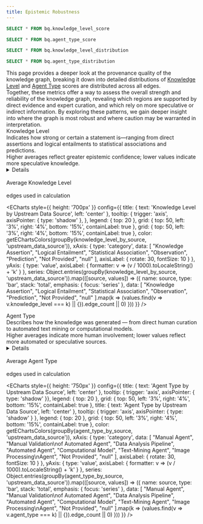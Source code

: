 ```yaml
---
title: Epistemic Robustness
---
```


<script>
  import { sourceColorMap } from '../../_lib/colors';
  
  function groupBy(arr, key) {
    return arr.reduce((acc, item) => {
      const group = item[key];
      acc[group] = acc[group] || [];
      acc[group].push(item);
      return acc;
    }, {});
  }
  
  // Function to get colors for ECharts series
  function getEChartsColors(dataSourceGroups) {
    return Object.keys(dataSourceGroups).map(source => 
      sourceColorMap[source] || "#6b7280"
    );
  }
</script>


```sql knowledge_level_score
SELECT * FROM bq.knowledge_level_score
```

```sql agent_type_score
SELECT * FROM bq.agent_type_score
```

```sql knowledge_level_by_source
SELECT * FROM bq.knowledge_level_distribution
```

```sql agent_type_by_source
SELECT * FROM bq.agent_type_distribution
```
<!-- Explanatory header -->
<div class="text-left text-md max-w-3xl mx-auto mb-6">
  This page provides a deeper look at the provenance quality of the knowledge graph, breaking it down into detailed 
  distributions of 
  <a class="underline text-blue-600" href="https://biolink.github.io/biolink-model/docs/KnowledgeLevel/" target="_blank">Knowledge Level</a> 
  and 
  <a class="underline text-blue-600" href="https://biolink.github.io/biolink-model/docs/AgentType/" target="_blank">Agent Type</a> 
  scores are distributed across all edges. 
</div>
<div class="text-left text-md max-w-3xl mx-auto mb-6">
  Together, these metrics offer a way to assess the overall strength and reliability 
  of the knowledge graph, revealing which regions are supported by direct evidence and expert curation, and which rely on 
  more speculative or indirect information. By exploring these patterns, we gain deeper insight into where the graph is 
  most robust and where caution may be warranted in interpretation.
</div>

<div class="text-left text-lg font-semibold mt-6 mb-2 max-w-3xl mx-auto">
  Knowledge Level
  <div class="text-sm font-normal mt-1 leading-snug">
    Indicates how strong or certain a statement is—ranging from direct assertions and logical entailments 
    to statistical associations and predictions.
  </div>
  <div class="text-sm font-normal mt-1 leading-snug">
    Higher averages reflect greater epistemic confidence; lower values indicate more speculative knowledge.
  </div>
</div>

<Details title="Knowledge Level Definitions">
  <div class="max-w-2xl mx-auto text-sm leading-tight text-gray-600 mt-.5 pl-0 ml-0">
    <strong>Knowledge Assertion:</strong> Direct statements such as 'X inhibits Y'.<br/>
    <strong>Logical Entailment:</strong> Inferred relationships (e.g., subclass_of).<br/>
    <strong>Statistical Association:</strong> Based on statistical correlation or co-occurrence.<br/>
    <strong>Observation:</strong> Derived from experimental data.<br/>
    <strong>Prediction:</strong> Predicted by computational models.<br/>
    <strong>Not Provided:</strong> Not specified.
  </div>
</Details>

<div class="mb-6"></div>

<Grid col=2 class="max-w-4xl mx-auto">
  <div class="text-center text-lg">
    <span class="font-semibold text-2xl">
      <Value data={knowledge_level_score} column="average_knowledge_level" fmt="num2" />
    </span><br/>
    Average Knowledge Level
  </div>
  <div class="text-center text-lg">
    <span class="font-semibold text-2xl">
      <Value data={knowledge_level_score} column="included_edges" fmt="num2m" />
    </span><br/>
    edges used in calculation
  </div>
</Grid>

<ECharts 
  style={{ height: '700px' }}
  config={{
    title: { text: 'Knowledge Level by Upstream Data Source', left: 'center' },
    tooltip: {
      trigger: 'axis',
      axisPointer: { type: 'shadow' },
    },
    legend: { top: 20 },
    grid: { top: 50, left: '3%', right: '4%', bottom: '15%', containLabel: true },
    grid: {
      top: 50,
      left: '3%',
      right: '4%',
      bottom: '15%',
      containLabel: true
    },
    color: getEChartsColors(groupBy(knowledge_level_by_source, 'upstream_data_source')),
    xAxis: {
      type: 'category',
      data: [
        "Knowledge Assertion", "Logical Entailment", "Statistical Association",
        "Observation", "Prediction", "Not Provided", "null"
      ],
      axisLabel: { rotate: 30, fontSize: 10 }
    },
    yAxis: {
      type: 'value',
      axisLabel: {
        formatter: v => (v / 1000).toLocaleString() + 'k'
      }
    },
    series: Object.entries(groupBy(knowledge_level_by_source, 'upstream_data_source')).map(([source, values]) => ({
      name: source,
      type: 'bar',
      stack: 'total',
      emphasis: { focus: 'series' },
      data: [
        "Knowledge Assertion", "Logical Entailment", "Statistical Association",
        "Observation", "Prediction", "Not Provided", "null"
      ].map(k => (values.find(v => v.knowledge_level === k) || {}).edge_count || 0)
    }))
  }}
/>

<div class="text-left text-lg font-semibold mt-10 mb-2 max-w-3xl mx-auto">
  Agent Type
  <div class="text-sm font-normal mt-1 leading-snug">
    Describes how the knowledge was generated — from direct human curation to automated text mining or computational models.
  </div>
  <div class="text-sm font-normal mt-1 leading-snug">
    Higher averages indicate more human involvement; lower values reflect more automated or speculative sources.
  </div>
</div>

<Details title="Agent Type Definitions">
  <div class="max-w-2xl mx-auto text-sm leading-tight text-gray-600 mt-.5 pl-0 ml-0">
    <strong>Manual Agent:</strong> Manually curated by domain experts.<br/>
    <strong>Manual Validation of Automated Agent:</strong> Machine generated then manually validated.<br/>
    <strong>Automated Agent:</strong> Automatically generated by pipelines.<br/>
    <strong>Data Analysis Pipeline:</strong> Derived via data analysis workflows.<br/>
    <strong>Computational Model:</strong> Predicted by computational simulations.<br/>
    <strong>Text-Mining Agent:</strong> Extracted from literature via NLP.<br/>
    <strong>Image Processing Agent:</strong> Derived from image analysis.<br/>
    <strong>Not Provided:</strong> Agent type not specified.
  </div>
</Details>

<div class="mb-6"></div>

<Grid col=2 class="max-w-4xl mx-auto">
  <div class="text-center text-lg">
    <span class="font-semibold text-2xl">
      <Value data={agent_type_score} column="average_agent_type" fmt="num2" />
    </span><br/>
    Average Agent Type
  </div>
  <div class="text-center text-lg">
    <span class="font-semibold text-2xl">
      <Value data={agent_type_score} column="included_edges" fmt="num2m" />
    </span><br/>
    edges used in calculation
  </div>
</Grid>

<ECharts 
  style={{ height: '750px' }}
  config={{
    title: { text: 'Agent Type by Upstream Data Source', left: 'center' },
    tooltip: { trigger: 'axis', axisPointer: { type: 'shadow' }},
    legend: { top: 20 },
    grid: { top: 50, left: '3%', right: '4%', bottom: '15%', containLabel: true },
    title: {
      text: 'Agent Type by Upstream Data Source',
      left: 'center'
    },
    tooltip: {
      trigger: 'axis',
      axisPointer: {
        type: 'shadow'
      }
    },
    legend: {
      top: 20
    },
    grid: {
      top: 50,
      left: '3%',
      right: '4%',
      bottom: '15%',
      containLabel: true
    },
    color: getEChartsColors(groupBy(agent_type_by_source, 'upstream_data_source')),
    xAxis: {
      type: 'category',
      data: [
        "Manual Agent", "Manual Validation\nof Automated Agent", "Data Analysis Pipeline",
        "Automated Agent", "Computational Model", "Text-Mining Agent",
        "Image Processing\nAgent", "Not Provided", "null"
      ],
      axisLabel: { rotate: 30, fontSize: 10 }
    },
    yAxis: {
      type: 'value',
      axisLabel: {
        formatter: v => (v / 1000).toLocaleString() + 'k'
      }
    },
    series: Object.entries(groupBy(agent_type_by_source, 'upstream_data_source')).map(([source, values]) => ({
      name: source,
      type: 'bar',
      stack: 'total',
      emphasis: { focus: 'series' },
      data: [
        "Manual Agent", "Manual Validation\nof Automated Agent", "Data Analysis Pipeline",
        "Automated Agent", "Computational Model", "Text-Mining Agent",
        "Image Processing\nAgent", "Not Provided", "null"
      ].map(k => (values.find(v => v.agent_type === k) || {}).edge_count || 0)
    }))
  }}
/>

